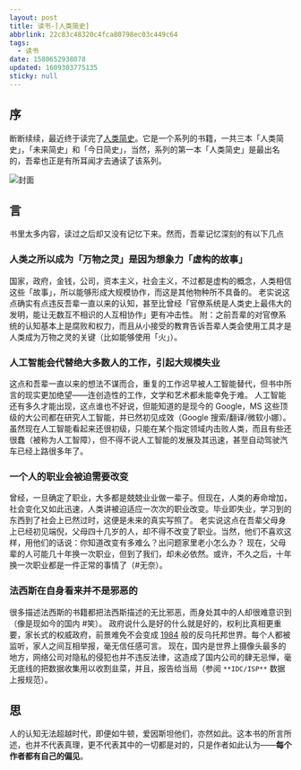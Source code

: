 ```yaml
---
layout: post
title: 读书-[人类简史]
abbrlink: 22c83c48320c4fca80798ec03c449c64
tags:
  - 读书
date: 1580652938078
updated: 1609303775135
sticky: null
---
```


## 序

断断续续，最近终于读完了[人类简史](https://zh.wikipedia.org/zh-hans/%E4%BA%BA%E7%B1%BB%E7%AE%80%E5%8F%B2)。它是一个系列的书籍，一共三本「人类简史」，「未来简史」和「今日简史」，当然，系列的第一本「人类简史」是最出名的，吾辈也正是有所耳闻才去通读了该系列。

![封面](https://cdn.jsdelivr.net/gh/rxliuli/img-bed/20191201213231.png)

## 言

书里太多内容，读过之后却又没有记忆下来。然而，吾辈记忆深刻的有以下几点

### 人类之所以成为「万物之灵」是因为想象力「虚构的故事」

国家，政府，金钱，公司，资本主义，社会主义，不过都是虚构的概念，人类相信这些「故事」，所以能够形成大规模协作，而这是其他物种所不具备的。
老实说这点确实有点违反吾辈一直以来的认知，甚至比曾经「官僚系统是人类史上最伟大的发明，能让无数互不相识的人互相协作」更有冲击性。
附：之前吾辈的对官僚系统的认知基本上是腐败和权力，而且从小接受的教育告诉吾辈人类会使用工具才是人类成为万物之灵的关键（比如能够使用「火」）。

### 人工智能会代替绝大多数人的工作，引起大规模失业

这点和吾辈一直以来的想法不谋而合，重复的工作迟早被人工智能替代，但书中所言的现实更加绝望——连创造性的工作，文学和艺术都未能幸免于难。
人工智能还有多久才能出现，这点谁也不好说，但能知道的是现今的 Google，MS 这些顶级的大公司都在研究人工智能，并已然初见成效（Google 搜索/翻译/微软小娜）。
虽然现在人工智能看起来还很初级，只能在某个指定领域内击败人类，而且有些还很蠢（被称为人工智障），但不得不说人工智能的发展及其迅速，甚至自动驾驶汽车已经上路很多年了。

### 一个人的职业会被迫需要改变

曾经，一旦确定了职业，大多都是兢兢业业做一辈子。但现在，人类的寿命增加，社会变化又如此迅速，人类讲被迫适应一次次的职业改变。毕业即失业，学习到的东西到了社会上已然过时，这便是未来的真实写照了。
老实说这点在吾辈父母身上已经初见端倪，父母四十几岁的人，却不得不改变了职业。当然，他们不喜欢这样，用他们的话说：你知道改变有多难么？出问题家里老小怎么办？
现在，父母辈的人可能几十年换一次职业，但到了我们，却未必依然。或许，不久之后，十年换一次职业都是一件正常的事情了（#无奈）。

### 法西斯在自身看来并不是邪恶的

很多描述法西斯的书籍都把法西斯描述的无比邪恶，而身处其中的人却很难意识到（像是现如今的国内 #笑）。
政府说什么是好的什么就是好的，权利比真相更重要，家长式的权威政府，前景难免不会变成 [1984](https://zh.wikipedia.org/zh/%E4%B8%80%E4%B9%9D%E5%85%AB%E5%9B%9B) 般的反乌托邦世界。每个人都被监听，家人之间互相举报，毫无信任感可言。
现在，国内是世界上摄像头最多的地方，网络公司对隐私的侵犯也并不违反法律，这造成了国内公司的肆无忌惮，毫无底线的把数据收集用以收割韭菜，并且，报告给当局（参阅 `**IDC/ISP**` 数据上报规范）。

## 思

人的认知无法超越时代，即便如牛顿，爱因斯坦他们，亦然如此。这本书的所言所述，也并不代表真理，更不代表其中的一切都是对的，只是作者如此认为——**每个作者都有自己的偏见**。
